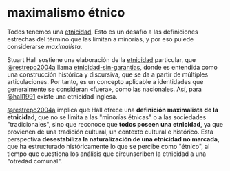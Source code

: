 # maximalismo étnico

Todos tenemos una [etnicidad](etnicidad.md). Esto es un desafío a las definiciones estrechas del término que las limitan a minorías, y por eso puiede considerarse *maximalista*.

Stuart Hall sostiene una elaboración de la [etnicidad](etnicidad.md) particular, que [@restrepo2004a](@restrepo2004a.md) llama [etnicidad-sin-garantias](etnicidad-sin-garantias.md), donde es entendida como una construcción histórica y discursiva, que se da a partir de múltiples articulaciones. Por tanto, es un concepto aplicable a identidades que generalmente se consideran «fuera», como las nacionales. Así, para [@hall1991](@hall1991.md) existe una etnicidad inglesa.

[@restrepo2004a](@restrepo2004a.md) implica que Hall ofrece una **definición maximalista de la etnicidad**, que no se limita a las "minorías étnicas" o a las sociedades "tradicionales", sino que reconoce que **todos poseen una etnicidad**, ya que provienen de una tradición cultural, un contexto cultural e histórico. Esta perspectiva **desestabiliza la naturalización de una etnicidad no marcada**, que ha estructurado históricamente lo que se percibe como "étnico", al tiempo que cuestiona los análisis que circunscriben la etnicidad a una "otredad comunal".
